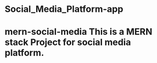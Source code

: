# Social_Media_Platform-app
# mern-social-media  This is a MERN stack Project for social media platform.  
